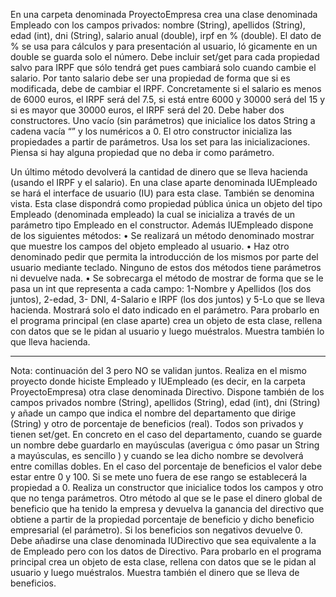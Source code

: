 En una carpeta denominada ProyectoEmpresa crea una clase denominada
Empleado con los campos privados: nombre (String), apellidos (String), edad
(int), dni (String), salario anual (double), irpf en % (double). El dato de % se usa
para cálculos y para presentación al usuario, ló gicamente en un double se guarda
solo el número.
Debe incluir set/get para cada propiedad salvo para IRPF que sólo tendrá get pues
cambiará solo cuando cambie el salario.
Por tanto salario debe ser una propiedad de forma que si es modificada, debe de
cambiar el IRPF. Concretamente si el salario es menos de 6000 euros, el IRPF será
del 7.5, si está entre 6000 y 30000 será del 15 y si es mayor que 30000 euros, el
IRPF será del 20.
Debe haber dos constructores. Uno vacío (sin parámetros) que inicialice los datos
String a cadena vacía “” y los numéricos a 0. El otro constructor inicializa las
propiedades a partir de parámetros. Usa los set para las inicializaciones. Piensa si
hay alguna propiedad que no deba ir como parámetro.

Un último método devolverá la cantidad de dinero que se lleva hacienda (usando el
IRPF y el salario).
En una clase aparte denominada IUEmpleado se hará el interface de usuario (IU)
para esta clase. También se denomina vista.
Esta clase dispondrá como propiedad pública única un objeto del tipo
Empleado (denominada empleado) la cual se inicializa a través de un parámetro
tipo Empleado en el constructor.
Además IUEmpleado dispone de los siguientes métodos:
• Se realizará un método denominado mostrar que muestre los campos del
objeto empleado al usuario.
• Haz otro denominado pedir que permita la introducción de los mismos por
parte del usuario mediante teclado. Ninguno de estos dos métodos tiene
parámetros ni devuelve nada.
• Se sobrecarga el método de mostrar de forma que se le pasa un int que
representa a cada campo: 1-Nombre y Apellidos (los dos juntos), 2-edad, 3-
DNI, 4-Salario e IRPF (los dos juntos) y 5-Lo que se lleva hacienda.
Mostrará solo el dato indicado en el parámetro.
Para probarlo en el programa principal (en clase aparte) crea un objeto de esta
clase, rellena con datos que se le pidan al usuario y luego muéstralos. Muestra
también lo que lleva hacienda.

----------------------------------------------------------------------------------------------


Nota: continuación del 3 pero NO se validan juntos.
Realiza en el mismo proyecto donde hiciste Empleado y IUEmpleado (es decir, en la
carpeta ProyectoEmpresa) otra clase denominada Directivo. Dispone también de
los campos privados nombre (String), apellidos (String), edad (int), dni (String) y
añade un campo que indica el nombre del departamento que dirige (String) y otro
de porcentaje de beneficios (real).
Todos son privados y tienen set/get. En concreto en el caso del departamento,
cuando se guarde un nombre debe guardarlo en mayúsculas (averigua c ómo pasar
un String a mayúsculas, es sencillo ) y cuando se lea dicho nombre se devolverá entre comillas dobles.
En el caso del porcentaje de beneficios el valor debe estar entre 0 y 100. Si se
mete uno fuera de ese rango se establecerá la propiedad a 0.
Realiza un constructor que inicialice todos los campos y otro que no tenga
parámetros.
Otro método al que se le pase el dinero global de beneficio que ha tenido la
empresa y devuelva la ganancia del directivo que obtiene a partir de la propiedad
porcentaje de beneficio y dicho beneficio empresarial (el parámetro). Si los
beneficios son negativos devuelve 0.
Debe añadirse una clase denominada IUDirectivo que sea equivalente a la de
Empleado pero con los datos de Directivo.
Para probarlo en el programa principal crea un objeto de esta clase, rellena con
datos que se le pidan al usuario y luego muéstralos. Muestra también el dinero que
se lleva de beneficios.